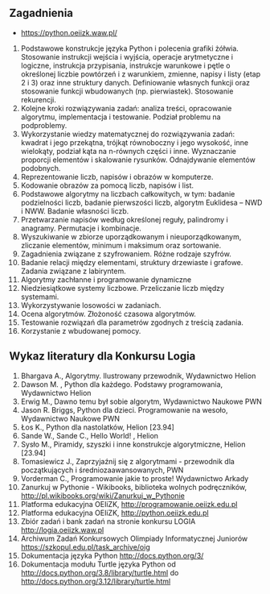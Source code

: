 ## Zagadnienia
- https://python.oeiizk.waw.pl/


1. Podstawowe konstrukcje języka Python i polecenia grafiki żółwia. Stosowanie instrukcji wejścia i wyjścia, operacje arytmetyczne i logiczne, instrukcja przypisania, instrukcje warunkowe i pętle o określonej liczbie powtórzeń i z warunkiem, zmienne, napisy i listy (etap 2 i 3) oraz inne struktury danych. Definiowanie własnych funkcji oraz stosowanie funkcji wbudowanych (np. pierwiastek). Stosowanie rekurencji.
2. Kolejne kroki rozwiązywania zadań: analiza treści, opracowanie algorytmu, implementacja i testowanie. Podział problemu na podproblemy.
3. Wykorzystanie wiedzy matematycznej do rozwiązywania zadań: kwadrat i jego przekątna, trójkąt równoboczny i jego wysokość, inne wielokąty, podział kąta na n-równych części i inne. Wyznaczanie proporcji elementów i skalowanie rysunków. Odnajdywanie elementów podobnych.
4. Reprezentowanie liczb, napisów i obrazów w komputerze.
5. Kodowanie obrazów za pomocą liczb, napisów i list.
6. Podstawowe algorytmy na liczbach całkowitych, w tym: badanie podzielności liczb, badanie pierwszości liczb, algorytm Euklidesa – NWD i NWW. Badanie własności liczb.
7. Przetwarzanie napisów według określonej reguły, palindromy i anagramy. Permutacje i kombinacje.
8. Wyszukiwanie w zbiorze uporządkowanym i nieuporządkowanym, zliczanie elementów, minimum i maksimum oraz sortowanie.
9. Zagadnienia związane z szyfrowaniem. Różne rodzaje szyfrów.
10. Badanie relacji między elementami, struktury drzewiaste i grafowe. Zadania związane z labiryntem.
11. Algorytmy zachłanne i programowanie dynamiczne
12. Niedziesiątkowe systemy liczbowe. Przeliczanie liczb między systemami.
13. Wykorzystywanie losowości w zadaniach.
14. Ocena algorytmów. Złożoność czasowa algorytmów.
15. Testowanie rozwiązań dla parametrów zgodnych z treścią zadania.
16. Korzystanie z wbudowanej pomocy.


## Wykaz literatury dla Konkursu Logia

1. Bhargava A., Algorytmy. Ilustrowany przewodnik, Wydawnictwo Helion
2. Dawson M. , Python dla każdego. Podstawy programowania, Wydawnictwo Helion
3. Erwig M., Dawno temu był sobie algorytm, Wydawnictwo Naukowe PWN
4. Jason R. Briggs, Python dla dzieci. Programowanie na wesoło, Wydawnictwo Naukowe PWN
5. Łos K., Python dla nastolatków, Helion [23.94]
6. Sande W., Sande C., Hello World! , Helion
7. Sysło M., Piramidy, szyszki i inne konstrukcje algorytmiczne, Helion [23.94]
8. Tomasiewicz J., Zaprzyjaźnij się z algorytmami - przewodnik dla początkujących i średniozaawansowanych, PWN
9. Vorderman C., Programowanie jakie to proste! Wydawnictwo Arkady
10. Zanurkuj w Pythonie - Wikibooks, biblioteka wolnych podręczników, http://pl.wikibooks.org/wiki/Zanurkuj_w_Pythonie
11. Platforma edukacyjna OEIiZK, http://programowanie.oeiizk.edu.pl
12. Platforma edukacyjna OEIiZK, http://python.oeiizk.edu.pl
13. Zbiór zadań i bank zadań na stronie konkursu LOGIA http://logia.oeiizk.waw.pl
14. Archiwum Zadań Konkursowych Olimpiady Informatycznej Juniorów https://szkopul.edu.pl/task_archive/oig
15. Dokumentacja języka Python http://docs.python.org/3/
16. Dokumentacja modułu Turtle języka Python od http://docs.python.org/3.8/library/turtle.html do http://docs.python.org/3.12/library/turtle.html


